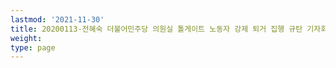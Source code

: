 ```yaml
---
lastmod: '2021-11-30'
title: 20200113-전혜숙 더불어민주당 의원실 톨게이트 노동자 강제 퇴거 집행 규탄 기자회견
weight: 
type: page
---
```

